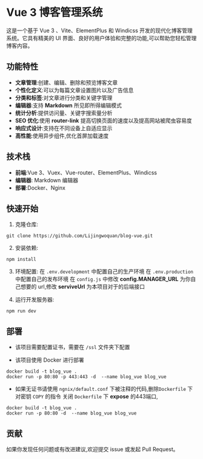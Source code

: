 # Vue 3 博客管理系统

这是一个基于 Vue 3 、Vite、ElementPlus 和 Windicss 开发的现代化博客管理系统。它具有精美的 UI 界面、良好的用户体验和完整的功能,可以帮助您轻松管理博客内容。

## 功能特性

- **文章管理**:创建、编辑、删除和预览博客文章
- **个性化定义**:可以为每篇文章设置图片以及广告信息
- **分类和标签**:对文章进行分类和关键字管理
- **编辑器**:支持 **Markdown** 所见即所得编辑模式
- **统计分析**:提供访问量、关键字搜索量分析
- **SEO 优化**:使用 **router-link** 提高切换页面的速度以及提高网站被爬虫容易度
- **响应式设计**:支持在不同设备上自适应显示
- **高性能**:使用异步组件,优化首屏加载速度

## 技术栈

- **前端**:Vue 3、Vuex、Vue-router、ElementPlus、Windicss
- **编辑器**: Markdown 编辑器
- **部署**:Docker、Nginx

## 快速开始

1. 克隆仓库:

```ssh
git clone https://github.com/Lijingwoquan/blog-vue.git
```

2. 安装依赖:

```ssh
npm install
```

3. 环境配置:
   在 `.env.development` 中配置自己的生产环境
   在 `.env.production` 中配置自己的发布环境
   在 `config.js` 中修改 **config.MANAGER_URL** 为你自己想要的 url,修改 **serviveUrl** 为本项目对于的后端接口

1. 运行开发服务器:

```ssh
npm run dev
```

## 部署

- 该项目需要配置证书，需要在 `/ssl` 文件夹下配置

- 该项目使用 Docker 进行部署

```ssh
docker build -t blog_vue .
docker run -p 80:80 -p 443:443 -d  --name blog_vue blog_vue
```

- 如果无证书请使用 `ngnix/default.conf` 下被注释的代码,删除`Dockerfile` 下对密钥 `COPY` 的指令
关闭 `Dockerfile` 下 **expose** 的443端口,
```ssh
docker build -t blog_vue .
docker run -p 80:80 -d  --name blog_vue blog_vue
```

## 贡献

如果你发现任何问题或有改进建议,欢迎提交 issue 或发起 Pull Request。
